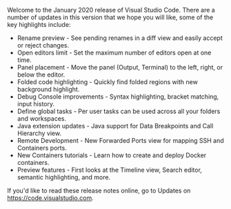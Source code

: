 Welcome to the January 2020 release of Visual Studio Code. 
There are a number of updates in this version that we hope you will like, some of the key highlights include:

   * Rename preview - See pending renames in a diff view and easily accept or reject changes.
   * Open editors limit - Set the maximum number of editors open at one time.
   * Panel placement - Move the panel (Output, Terminal) to the left, right, or below the editor.
   * Folded code highlighting - Quickly find folded regions with new background highlight.
   * Debug Console improvements - Syntax highlighting, bracket matching, input history.
   * Define global tasks - Per user tasks can be used across all your folders and workspaces.
   * Java extension updates - Java support for Data Breakpoints and Call Hierarchy view.
   * Remote Development - New Forwarded Ports view for mapping SSH and Containers ports.
   * New Containers tutorials - Learn how to create and deploy Docker containers.
   * Preview features - First looks at the Timeline view, Search editor, semantic highlighting, and more.

If you'd like to read these release notes online, go to Updates on https://code.visualstudio.com.
